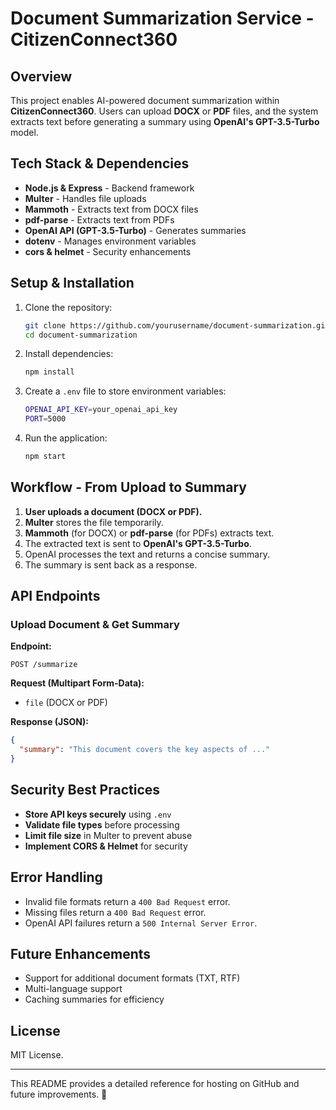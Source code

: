 # Document Summarization Service - CitizenConnect360

## Overview
This project enables AI-powered document summarization within **CitizenConnect360**. Users can upload **DOCX** or **PDF** files, and the system extracts text before generating a summary using **OpenAI's GPT-3.5-Turbo** model.

## Tech Stack & Dependencies
- **Node.js & Express** - Backend framework
- **Multer** - Handles file uploads
- **Mammoth** - Extracts text from DOCX files
- **pdf-parse** - Extracts text from PDFs
- **OpenAI API (GPT-3.5-Turbo)** - Generates summaries
- **dotenv** - Manages environment variables
- **cors & helmet** - Security enhancements

## Setup & Installation
1. Clone the repository:
   ```sh
   git clone https://github.com/yourusername/document-summarization.git
   cd document-summarization
   ```

2. Install dependencies:
   ```sh
   npm install
   ```

3. Create a `.env` file to store environment variables:
   ```sh
   OPENAI_API_KEY=your_openai_api_key
   PORT=5000
   ```

4. Run the application:
   ```sh
   npm start
   ```

## Workflow - From Upload to Summary
1. **User uploads a document (DOCX or PDF).**
2. **Multer** stores the file temporarily.
3. **Mammoth** (for DOCX) or **pdf-parse** (for PDFs) extracts text.
4. The extracted text is sent to **OpenAI's GPT-3.5-Turbo**.
5. OpenAI processes the text and returns a concise summary.
6. The summary is sent back as a response.

## API Endpoints
### Upload Document & Get Summary
**Endpoint:**
```http
POST /summarize
```
**Request (Multipart Form-Data):**
- `file` (DOCX or PDF)

**Response (JSON):**
```json
{
  "summary": "This document covers the key aspects of ..."
}
```

## Security Best Practices
- **Store API keys securely** using `.env`
- **Validate file types** before processing
- **Limit file size** in Multer to prevent abuse
- **Implement CORS & Helmet** for security

## Error Handling
- Invalid file formats return a `400 Bad Request` error.
- Missing files return a `400 Bad Request` error.
- OpenAI API failures return a `500 Internal Server Error`.

## Future Enhancements
- Support for additional document formats (TXT, RTF)
- Multi-language support
- Caching summaries for efficiency

## License
MIT License.

---

This README provides a detailed reference for hosting on GitHub and future improvements. 🚀

